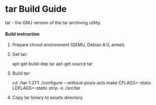 tar Build Guide
==============================

tar - the GNU version of the tar archiving utility.

#### Build instruction ####

1) Prepare chroot environment (QEMU, Debian 8.0, armel).

2) Get tar:

    apt-get build-dep tar
    apt-get source tar

3) Build tar:

    cd ./tar-1.27.1
    ./configure --without-posix-acls
    make CFLAGS=-static LDFLAGS=-static
    strip -s ./src/tar

4) Copy tar binary to assets directory.
